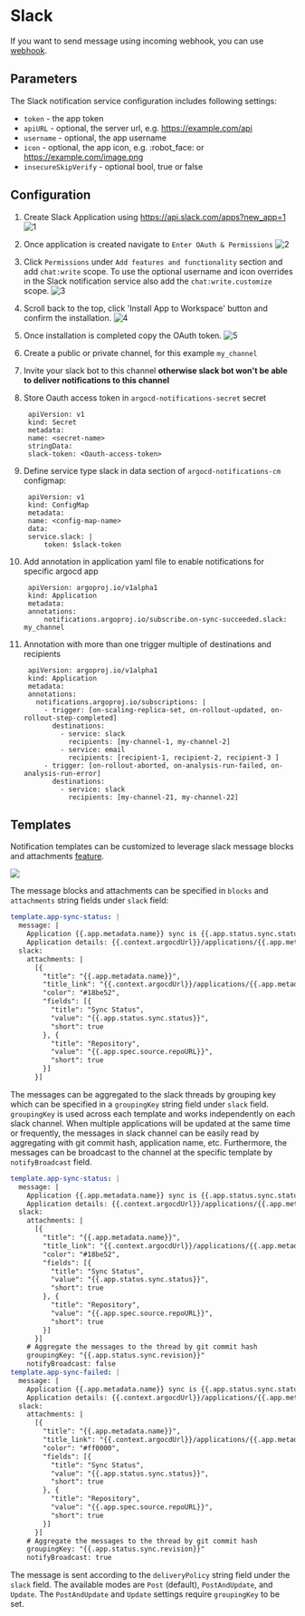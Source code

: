 # Slack

If you want to send message using incoming webhook, you can use [webhook](./webhook.md#send-slack).

## Parameters

The Slack notification service configuration includes following settings:

* `token` - the app token
* `apiURL` - optional, the server url, e.g. https://example.com/api
* `username` - optional, the app username
* `icon` - optional, the app icon, e.g. :robot_face: or https://example.com/image.png
* `insecureSkipVerify` - optional bool, true or false

## Configuration

1. Create Slack Application using https://api.slack.com/apps?new_app=1
![1](https://user-images.githubusercontent.com/426437/73604308-4cb0c500-4543-11ea-9092-6ca6bae21cbb.png)
1. Once application is created navigate to `Enter OAuth & Permissions`
![2](https://user-images.githubusercontent.com/426437/73604309-4d495b80-4543-11ea-9908-4dea403d3399.png)
1. Click `Permissions` under `Add features and functionality` section and add `chat:write` scope. To use the optional username and icon overrides in the Slack notification service also add the `chat:write.customize` scope.
![3](https://user-images.githubusercontent.com/426437/73604310-4d495b80-4543-11ea-8576-09cd91aea0e5.png)
1. Scroll back to the top, click 'Install App to Workspace' button and confirm the installation.
![4](https://user-images.githubusercontent.com/426437/73604311-4d495b80-4543-11ea-9155-9d216b20ec86.png)
1. Once installation is completed copy the OAuth token.
![5](https://user-images.githubusercontent.com/426437/73604312-4d495b80-4543-11ea-832b-a9d9d5e4bc29.png)

1. Create a public or private channel, for this example `my_channel`
1. Invite your slack bot to this channel **otherwise slack bot won't be able to deliver notifications to this channel**
1. Store Oauth access token in `argocd-notifications-secret` secret

        apiVersion: v1
        kind: Secret
        metadata:
        name: <secret-name>
        stringData:
        slack-token: <Oauth-access-token>

1. Define service type slack in data section of `argocd-notifications-cm` configmap:

        apiVersion: v1
        kind: ConfigMap
        metadata:
        name: <config-map-name>
        data:
        service.slack: |
            token: $slack-token

1. Add annotation in application yaml file to enable notifications for specific argocd app

        apiVersion: argoproj.io/v1alpha1
        kind: Application
        metadata:
        annotations:
            notifications.argoproj.io/subscribe.on-sync-succeeded.slack: my_channel

1. Annotation with more than one trigger multiple of destinations and recipients

        apiVersion: argoproj.io/v1alpha1
        kind: Application
        metadata:
        annotations:
          notifications.argoproj.io/subscriptions: |
            - trigger: [on-scaling-replica-set, on-rollout-updated, on-rollout-step-completed]
              destinations:
                - service: slack
                  recipients: [my-channel-1, my-channel-2]
                - service: email
                  recipients: [recipient-1, recipient-2, recipient-3 ]
            - trigger: [on-rollout-aborted, on-analysis-run-failed, on-analysis-run-error]
              destinations:
                - service: slack
                  recipients: [my-channel-21, my-channel-22]

## Templates

Notification templates can be customized to leverage slack message blocks and attachments
[feature](https://api.slack.com/messaging/composing/layouts).

![](https://user-images.githubusercontent.com/426437/72776856-6dcef880-3bc8-11ea-8e3b-c72df16ee8e6.png)

The message blocks and attachments can be specified in `blocks` and `attachments` string fields under `slack` field:

```yaml
template.app-sync-status: |
  message: |
    Application {{.app.metadata.name}} sync is {{.app.status.sync.status}}.
    Application details: {{.context.argocdUrl}}/applications/{{.app.metadata.name}}.
  slack:
    attachments: |
      [{
        "title": "{{.app.metadata.name}}",
        "title_link": "{{.context.argocdUrl}}/applications/{{.app.metadata.name}}",
        "color": "#18be52",
        "fields": [{
          "title": "Sync Status",
          "value": "{{.app.status.sync.status}}",
          "short": true
        }, {
          "title": "Repository",
          "value": "{{.app.spec.source.repoURL}}",
          "short": true
        }]
      }]
```

The messages can be aggregated to the slack threads by grouping key which can be specified in a `groupingKey` string field under `slack` field.
`groupingKey` is used across each template and works independently on each slack channel.
When multiple applications will be updated at the same time or frequently, the messages in slack channel can be easily read by aggregating with git commit hash, application name, etc.
Furthermore, the messages can be broadcast to the channel at the specific template by `notifyBroadcast` field.

```yaml
template.app-sync-status: |
  message: |
    Application {{.app.metadata.name}} sync is {{.app.status.sync.status}}.
    Application details: {{.context.argocdUrl}}/applications/{{.app.metadata.name}}.
  slack:
    attachments: |
      [{
        "title": "{{.app.metadata.name}}",
        "title_link": "{{.context.argocdUrl}}/applications/{{.app.metadata.name}}",
        "color": "#18be52",
        "fields": [{
          "title": "Sync Status",
          "value": "{{.app.status.sync.status}}",
          "short": true
        }, {
          "title": "Repository",
          "value": "{{.app.spec.source.repoURL}}",
          "short": true
        }]
      }]
    # Aggregate the messages to the thread by git commit hash
    groupingKey: "{{.app.status.sync.revision}}"
    notifyBroadcast: false
template.app-sync-failed: |
  message: |
    Application {{.app.metadata.name}} sync is {{.app.status.sync.status}}.
    Application details: {{.context.argocdUrl}}/applications/{{.app.metadata.name}}.
  slack:
    attachments: |
      [{
        "title": "{{.app.metadata.name}}",
        "title_link": "{{.context.argocdUrl}}/applications/{{.app.metadata.name}}",
        "color": "#ff0000",
        "fields": [{
          "title": "Sync Status",
          "value": "{{.app.status.sync.status}}",
          "short": true
        }, {
          "title": "Repository",
          "value": "{{.app.spec.source.repoURL}}",
          "short": true
        }]
      }]
    # Aggregate the messages to the thread by git commit hash
    groupingKey: "{{.app.status.sync.revision}}"
    notifyBroadcast: true
```

The message is sent according to the `deliveryPolicy` string field under the `slack` field. The available modes are `Post` (default), `PostAndUpdate`, and `Update`. The `PostAndUpdate` and `Update` settings require `groupingKey` to be set.
